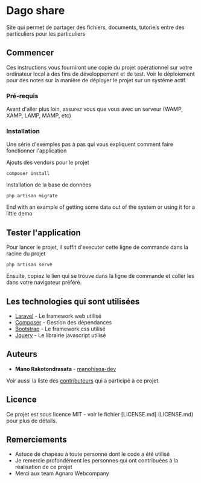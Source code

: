 # Dago share

Site qui permet de partager des fichiers, documents, tutoriels entre des particuliers pour les particuliers

## Commencer

Ces instructions vous fourniront une copie du projet opérationnel sur votre ordinateur local à des fins de développement et de test. Voir le déploiement pour des notes sur la manière de déployer le projet sur un système actif.

### Pré-requis

Avant d'aller plus loin, assurez vous que vous avec un serveur (WAMP, XAMP, LAMP, MAMP, etc)


### Installation

Une série d'exemples pas à pas qui vous expliquent comment faire fonctionner l'application

Ajouts des vendors pour le projet

```
composer install
```

Installation de la base de données

```
php artisan migrate
```

End with an example of getting some data out of the system or using it for a little demo

## Tester l'application

Pour lancer le projet, il suffit d'executer cette ligne de commande dans la racine du projet

```
php artisan serve
```

Ensuite, copiez le lien qui se trouve dans la ligne de commande et coller les dans votre navigateur préféré.

## Les technologies qui sont utilisées

* [Laravel](http://www.dropwizard.io/1.0.2/docs/) - Le framework web utilisé
* [Composer](https://maven.apache.org/) - Gestion des dépendances
* [Bootstrap](https://maven.apache.org/) - Le framework css utilisé
* [Jquery](https://rometools.github.io/rome/) - Le librairie javascript utilisé


## Auteurs

* **Mano Rakotondrasata** - [manohisoa-dev](https://github.com/manohisoa-dev/)

Voir aussi la liste des [contributeurs](https://github.com/manohisoa-dev/dagoshare/graphs/contributors) qui a participé à ce projet.

## Licence

Ce projet est sous licence MIT - voir le fichier [LICENSE.md] (LICENSE.md) pour plus de détails.

## Remerciements

* Astuce de chapeau à toute personne dont le code a été utilisé
* Je remercie profondément les personnes qui ont contribuées à la réalisation de ce projet
* Merci aux team Agnaro Webcompany

